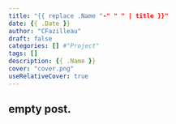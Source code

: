 ```yaml
---
title: "{{ replace .Name "-" " " | title }}"
date: {{ .Date }}
author: "CFazilleau"
draft: false
categories: [] #"Project"
tags: []
description: {{ .Name }}
cover: "cover.png"
useRelativeCover: true
---
```


## empty post.